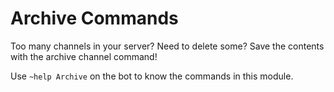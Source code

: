 # Archive Commands

Too many channels in your server? Need to delete some? Save the contents with the archive channel command!

Use `~help Archive` on the bot to know the commands in this module.